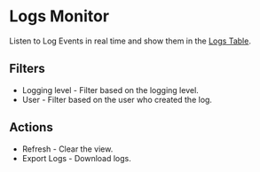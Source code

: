 # Logs Monitor

Listen to Log Events in real time and show them in the
[Logs Table](logs-table.md).

## Filters

-   Logging level - Filter based on the logging level.
-   User - Filter based on the user who created the log.

## Actions

-   Refresh - Clear the view.
-   Export Logs - Download logs.
